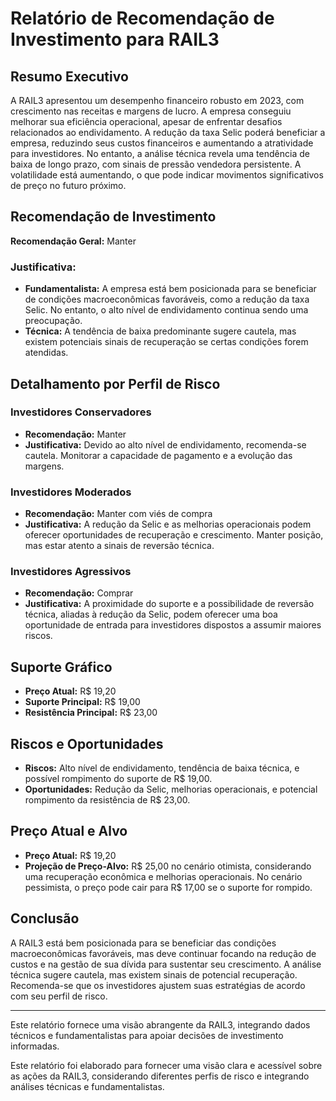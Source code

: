 
# Relatório de Recomendação de Investimento para RAIL3

## Resumo Executivo
A RAIL3 apresentou um desempenho financeiro robusto em 2023, com crescimento nas receitas e margens de lucro. A empresa conseguiu melhorar sua eficiência operacional, apesar de enfrentar desafios relacionados ao endividamento. A redução da taxa Selic poderá beneficiar a empresa, reduzindo seus custos financeiros e aumentando a atratividade para investidores. No entanto, a análise técnica revela uma tendência de baixa de longo prazo, com sinais de pressão vendedora persistente. A volatilidade está aumentando, o que pode indicar movimentos significativos de preço no futuro próximo.

## Recomendação de Investimento
**Recomendação Geral:** Manter

### Justificativa:
- **Fundamentalista:** A empresa está bem posicionada para se beneficiar de condições macroeconômicas favoráveis, como a redução da taxa Selic. No entanto, o alto nível de endividamento continua sendo uma preocupação.
- **Técnica:** A tendência de baixa predominante sugere cautela, mas existem potenciais sinais de recuperação se certas condições forem atendidas.

## Detalhamento por Perfil de Risco

### Investidores Conservadores
- **Recomendação:** Manter
- **Justificativa:** Devido ao alto nível de endividamento, recomenda-se cautela. Monitorar a capacidade de pagamento e a evolução das margens.

### Investidores Moderados
- **Recomendação:** Manter com viés de compra
- **Justificativa:** A redução da Selic e as melhorias operacionais podem oferecer oportunidades de recuperação e crescimento. Manter posição, mas estar atento a sinais de reversão técnica.

### Investidores Agressivos
- **Recomendação:** Comprar
- **Justificativa:** A proximidade do suporte e a possibilidade de reversão técnica, aliadas à redução da Selic, podem oferecer uma boa oportunidade de entrada para investidores dispostos a assumir maiores riscos.

## Suporte Gráfico
- **Preço Atual:** R$ 19,20
- **Suporte Principal:** R$ 19,00
- **Resistência Principal:** R$ 23,00

## Riscos e Oportunidades
- **Riscos:** Alto nível de endividamento, tendência de baixa técnica, e possível rompimento do suporte de R$ 19,00.
- **Oportunidades:** Redução da Selic, melhorias operacionais, e potencial rompimento da resistência de R$ 23,00.

## Preço Atual e Alvo
- **Preço Atual:** R$ 19,20
- **Projeção de Preço-Alvo:** R$ 25,00 no cenário otimista, considerando uma recuperação econômica e melhorias operacionais. No cenário pessimista, o preço pode cair para R$ 17,00 se o suporte for rompido.

## Conclusão
A RAIL3 está bem posicionada para se beneficiar das condições macroeconômicas favoráveis, mas deve continuar focando na redução de custos e na gestão de sua dívida para sustentar seu crescimento. A análise técnica sugere cautela, mas existem sinais de potencial recuperação. Recomenda-se que os investidores ajustem suas estratégias de acordo com seu perfil de risco.

---

Este relatório fornece uma visão abrangente da RAIL3, integrando dados técnicos e fundamentalistas para apoiar decisões de investimento informadas.


Este relatório foi elaborado para fornecer uma visão clara e acessível sobre as ações da RAIL3, considerando diferentes perfis de risco e integrando análises técnicas e fundamentalistas.